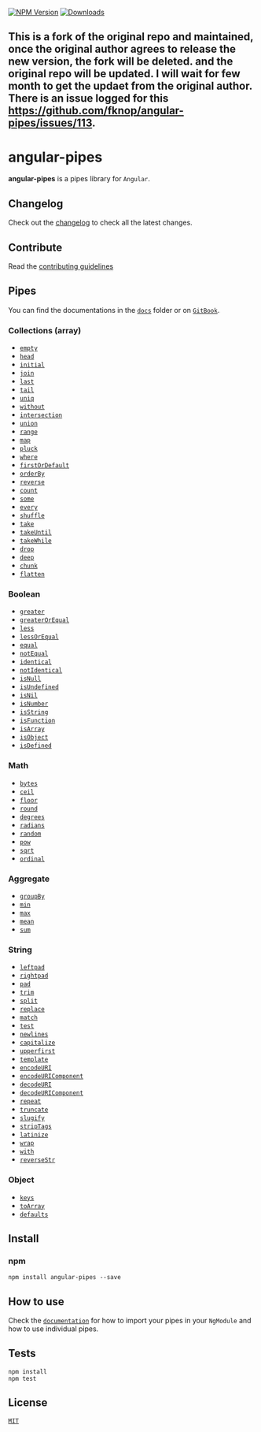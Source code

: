 [![NPM Version](https://img.shields.io/npm/v/ngx2-pipes.svg)](https://www.npmjs.com/package/ngx2-pipes)
[![Downloads](https://img.shields.io/npm/dm/ngx2-pipes.svg)](https://npmjs.org/package/ngx2-pipes)

## This is a fork of the original repo and maintained, once the original author agrees to release the new version, the fork will be deleted. and the original repo will be updated. I will wait for few month to get the updaet from the original author. There is an issue logged for this https://github.com/fknop/angular-pipes/issues/113.


# angular-pipes

**angular-pipes** is a pipes library for `Angular`.

## Changelog

Check out the [changelog](./CHANGELOG.md) to check all the latest changes.

## Contribute

Read the [contributing guidelines](./CONTRIBUTING.md)

## Pipes

You can find the documentations in the [`docs`](./docs) folder or on [`GitBook`](https://fknop.gitbooks.io/angular-pipes/).

### Collections (array)

- [`empty`](./docs/array.md#empty)
- [`head`](./docs/array.md#head)
- [`initial`](./docs/array.md#initial)
- [`join`](./docs/array.md#join)
- [`last`](./docs/array.md#last)
- [`tail`](./docs/array.md#tail)
- [`uniq`](./docs/array.md#uniq)
- [`without`](./docs/array.md#without)
- [`intersection`](./docs/array.md#intersection)
- [`union`](./docs/array.md#union)
- [`range`](./docs/array.md#range)
- [`map`](./docs/array.md#map)
- [`pluck`](./docs/array.md#pluck)
- [`where`](./docs/array.md#where)
- [`firstOrDefault`](./docs/array.md#firstordefault)
- [`orderBy`](./docs/array.md#orderby)
- [`reverse`](./docs/array.md#reverse)
- [`count`](./docs/array.md#count)
- [`some`](./docs/array.md#some)
- [`every`](./docs/array.md#every)
- [`shuffle`](./docs/array.md#shuffle)
- [`take`](./docs/array.md#take)
- [`takeUntil`](./docs/array.md#takeuntil)
- [`takeWhile`](./docs/array.md#takewhile)
- [`drop`](./docs/array.md#drop)
- [`deep`](./docs/array.md#deep)
- [`chunk`](./docs/array.md#chunk)
- [`flatten`](./docs/array.md#flatten)

### Boolean

- [`greater`](./docs/boolean.md#greater)
- [`greaterOrEqual`](./docs/boolean.md#greaterorequal)
- [`less`](./docs/boolean.md#less)
- [`lessOrEqual`](./docs/boolean.md#lessorequal)
- [`equal`](./docs/boolean.md#equal)
- [`notEqual`](./docs/boolean.md#notequal)
- [`identical`](./docs/boolean.md#identical)
- [`notIdentical`](./docs/boolean.md#notidentical)
- [`isNull`](./docs/boolean.md#isnull)
- [`isUndefined`](./docs/boolean.md#isundefined)
- [`isNil`](./docs/boolean.md#isnil)
- [`isNumber`](./docs/boolean.md#isnumber)
- [`isString`](./docs/boolean.md#isstring)
- [`isFunction`](./docs/boolean.md#isfunction)
- [`isArray`](./docs/boolean.md#isarray)
- [`isObject`](./docs/boolean.md#isobject)
- [`isDefined`](./docs/boolean.md#isdefined)

### Math

- [`bytes`](./docs/math.md#bytes)
- [`ceil`](./docs/math.md#ceil)
- [`floor`](./docs/math.md#floor)
- [`round`](./docs/math.md#round)
- [`degrees`](./docs/math.md#degrees)
- [`radians`](./docs/math.md#radians)
- [`random`](./docs/math.md#random)
- [`pow`](./docs/math.md#pow)
- [`sqrt`](./docs/math.md#sqrt)
- [`ordinal`](./docs/math.md#ordinal)

### Aggregate

- [`groupBy`](./docs/aggregate.md#groupby)
- [`min`](./docs/aggregate.md#min)
- [`max`](./docs/aggregate.md#max)
- [`mean`](./docs/aggregate.md#mean)
- [`sum`](./docs/aggregate.md#sum)

### String

- [`leftpad`](./docs/string.md#leftpad)
- [`rightpad`](./docs/string.md#rightpad)
- [`pad`](./docs/string.md#pad)
- [`trim`](./docs/string.md#trim)
- [`split`](./docs/string.md#split)
- [`replace`](./docs/string.md#replace)
- [`match`](./docs/string.md#match)
- [`test`](./docs/string.md#test)
- [`newlines`](./docs/string.md#newlines)
- [`capitalize`](./docs/string.md#capitalize)
- [`upperfirst`](./docs/string.md#upperfirst)
- [`template`](./docs/string.md#template)
- [`encodeURI`](./docs/string.md#encodeuri)
- [`encodeURIComponent`](./docs/string.md#encodeuricomponent)
- [`decodeURI`](./docs/string.md#decodeuri)
- [`decodeURIComponent`](./docs/string.md#decodeuricomponent)
- [`repeat`](./docs/string.md#repeat)
- [`truncate`](./docs/string.md#truncate)
- [`slugify`](./docs/string.md#slugify)
- [`stripTags`](./docs/string.md#striptags)
- [`latinize`](./docs/string.md#latinize)
- [`wrap`](./docs/string.md#wrap)
- [`with`](./docs/string.md#with)
- [`reverseStr`](./docs/string.md#reversestr)

### Object

- [`keys`](./docs/object.md#keys)
- [`toArray`](./docs/object.md#toarray)
- [`defaults`](./docs/object.md#defaults)

## Install

### npm

```
npm install angular-pipes --save
```

## How to use

Check the [`documentation`](./docs) for how to import your pipes in your `NgModule` and how to use individual pipes.

## Tests

```
npm install
npm test
```

## License

[`MIT`](./LICENSE.md)
